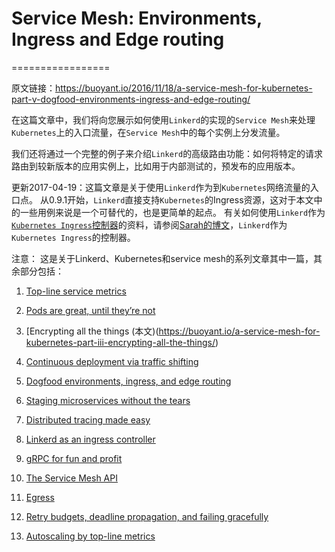 # Service Mesh: Environments, Ingress and Edge routing
=================

原文链接：https://buoyant.io/2016/11/18/a-service-mesh-for-kubernetes-part-v-dogfood-environments-ingress-and-edge-routing/

在这篇文章中，我们将向您展示如何使用`Linkerd`的实现的`Service Mesh`来处理`Kubernetes`上的入口流量，在`Service Mesh`中的每个实例上分发流量。

我们还将通过一个完整的例子来介绍`Linkerd`的高级路由功能：如何将特定的请求路由到较新版本的应用实例上，比如用于内部测试的，预发布的应用版本。

更新2017-04-19：这篇文章是关于使用`Linkerd`作为到`Kubernetes`网络流量的入口点。 从0.9.1开始，`Linkerd`直接支持`Kubernetes`的Ingress资源，这对于本文中的一些用例来说是一个可替代的，也是更简单的起点。 有关如何使用`Linkerd`作为[`Kubernetes Ingress`控制器](https://kubernetes.io/docs/concepts/services-networking/ingress/#ingress-controllers)的资料，请参阅[Sarah的博文](https://buoyant.io/2017/04/06/a-service-mesh-for-kubernetes-part-viii-linkerd-as-an-ingress-controller/)，`Linkerd`作为`Kubernetes Ingress`的控制器。


注意： 这是关于Linkerd、Kubernetes和service mesh的系列文章其中一篇，其余部分包括：

1. [Top-line service metrics](https://buoyant.io/a-service-mesh-for-kubernetes-part-i-top-line-service-metrics/)

2. [Pods are great, until they’re not](https://buoyant.io/a-service-mesh-for-kubernetes-part-ii-pods-are-great-until-theyre-not/)

3. [Encrypting all the things (本文)(https://buoyant.io/a-service-mesh-for-kubernetes-part-iii-encrypting-all-the-things/)

4. [Continuous deployment via traffic shifting](https://buoyant.io/a-service-mesh-for-kubernetes-part-iv-continuous-deployment-via-traffic-shifting/)

5. [Dogfood environments, ingress, and edge routing](https://buoyant.io/2016/11/18/a-service-mesh-for-kubernetes-part-v-dogfood-environments-ingress-and-edge-routing/)

6. [Staging microservices without the tears](https://buoyant.io/a-service-mesh-for-kubernetes-part-vi-staging-microservices-without-the-tears)

7. [Distributed tracing made easy](https://buoyant.io/a-service-mesh-for-kubernetes-part-vii-distributed-tracing-made-easy/)

8. [Linkerd as an ingress controller](https://buoyant.io/a-service-mesh-for-kubernetes-part-viii-linkerd-as-an-ingress-controller/)

9. [gRPC for fun and profit](https://buoyant.io/a-service-mesh-for-kubernetes-part-ix-grpc-for-fun-and-profit/)

10. [The Service Mesh API](https://buoyant.io/a-service-mesh-for-kubernetes-part-x-the-service-mesh-api/)

11. [Egress](https://buoyant.io/a-service-mesh-for-kubernetes-part-xi-egress/)

12. [Retry budgets, deadline propagation, and failing gracefully]()

13. [Autoscaling by top-line metrics]()


